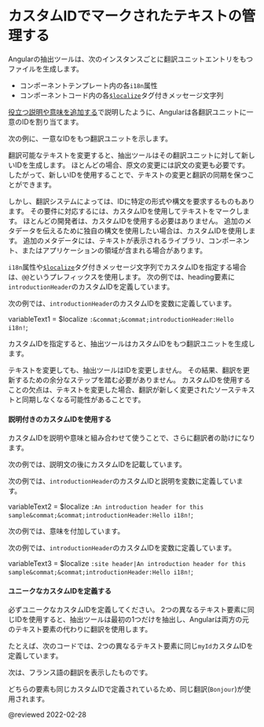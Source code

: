 # カスタムIDでマークされたテキストの管理する

Angularの抽出ツールは、次のインスタンスごとに翻訳ユニットエントリをもつファイルを生成します。

*   コンポーネントテンプレート内の各`i18n`属性
*   コンポーネントコード内の各[`$localize`][AioApiLocalizeInitLocalize]タグ付きメッセージ文字列

[役立つ説明や意味を追加する][AioGuideI18nCommonPrepareHowMeaningsControlTextExtractionAndMerges]で説明したように、Angularは各翻訳ユニットに一意のIDを割り当てます。

次の例に、一意なIDをもつ翻訳ユニットを示します。

<code-example header="messages.fr.xlf.html" path="i18n/doc-files/messages.fr.xlf.html" region="generated-id"></code-example>

翻訳可能なテキストを変更すると、抽出ツールはその翻訳ユニットに対して新しいIDを生成します。
ほとんどの場合、原文の変更には訳文の変更も必要です。
したがって、新しいIDを使用することで、テキストの変更と翻訳の同期を保つことができます。

しかし、翻訳システムによっては、IDに特定の形式や構文を要求するものもあります。
その要件に対応するには、カスタムIDを使用してテキストをマークします。
ほとんどの開発者は、カスタムIDを使用する必要はありません。
追加のメタデータを伝えるために独自の構文を使用したい場合は、カスタムIDを使用します。
追加のメタデータには、テキストが表示されるライブラリ、コンポーネント、またはアプリケーションの領域が含まれる場合があります。

`i18n`属性や[`$localize`][AioApiLocalizeInitLocalize]タグ付きメッセージ文字列でカスタムIDを指定する場合は、`@@`というプレフィックスを使用します。
次の例では、heading要素に`introductionHeader`のカスタムIDを定義しています。

<code-example header="app/app.component.html" path="i18n/doc-files/app.component.html" region="i18n-attribute-solo-id"></code-example>

次の例では、`introductionHeader`のカスタムIDを変数に定義しています。

<!--todo: replace with code example -->

<code-example format="typescript" language="typescript">

variableText1 = &dollar;localize `:&commat;&commat;introductionHeader:Hello i18n!`;

</code-example>

カスタムIDを指定すると、抽出ツールはカスタムIDをもつ翻訳ユニットを生成します。

<code-example header="messages.fr.xlf.html" path="i18n/doc-files/messages.fr.xlf.html" region="custom-id"></code-example>

テキストを変更しても、抽出ツールはIDを変更しません。
その結果、翻訳を更新するための余分なステップを踏む必要がありません。
カスタムIDを使用することの欠点は、テキストを変更した場合、翻訳が新しく変更されたソーステキストと同期しなくなる可能性があることです。

#### 説明付きのカスタムIDを使用する

カスタムIDを説明や意味と組み合わせて使うことで、さらに翻訳者の助けになります。

次の例では、説明文の後にカスタムIDを記載しています。

<code-example header="app/app.component.html" path="i18n/doc-files/app.component.html" region="i18n-attribute-id"></code-example>

次の例では、`introductionHeader`のカスタムIDと説明を変数に定義しています。

<!--todo: replace with code example -->

<code-example format="typescript" language="typescript">

variableText2 = &dollar;localize `:An introduction header for this sample&commat;&commat;introductionHeader:Hello i18n!`;

</code-example>

次の例では、意味を付加しています。

<code-example header="app/app.component.html" path="i18n/doc-files/app.component.html" region="i18n-attribute-meaning-and-id"></code-example>

次の例では、`introductionHeader`のカスタムIDを変数に定義しています。

<!--todo: replace with code example -->

<code-example format="typescript" language="typescript">

variableText3 = &dollar;localize `:site header|An introduction header for this sample&commat;&commat;introductionHeader:Hello i18n!`;

</code-example>

#### ユニークなカスタムIDを定義する

必ずユニークなカスタムIDを定義してください。
2つの異なるテキスト要素に同じIDを使用すると、抽出ツールは最初の1つだけを抽出し、Angularは両方の元のテキスト要素の代わりに翻訳を使用します。

たとえば、次のコードでは、2つの異なるテキスト要素に同じ`myId`カスタムIDを定義しています。

<code-example header="app/app.component.html" path="i18n/doc-files/app.component.html" region="i18n-duplicate-custom-id"></code-example>

次は、フランス語の翻訳を表示したものです。

<code-example header="src/locale/messages.fr.xlf" path="i18n/doc-files/messages.fr.xlf.html" region="i18n-duplicate-custom-id"></code-example>

どちらの要素も同じカスタムIDで定義されているため、同じ翻訳\(`Bonjour`\)が使用されます。

<code-example path="i18n/doc-files/rendered-output.html"></code-example>

<!-- links -->

[AioApiLocalizeInitLocalize]: api/localize/init/$localize "$localize | init - localize - API | Angular"

[AioGuideI18nCommonPrepareHowMeaningsControlTextExtractionAndMerges]: guide/i18n-common-prepare#how-meanings-control-text-extraction-and-merges "How meanings control text extraction and merges - Prepare components for translations | Angular"

<!-- external links -->

<!-- end links -->

@reviewed 2022-02-28
